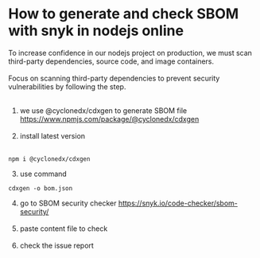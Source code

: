 # How to generate and check SBOM with snyk in nodejs online

To increase confidence in our nodejs project on production, we must scan third-party dependencies, source code, and image containers.
<br/><br/>
Focus on scanning third-party dependencies to prevent security vulnerabilities by following the step.
<br/><br/>
1. we use @cyclonedx/cdxgen to generate SBOM file https://www.npmjs.com/package/@cyclonedx/cdxgen
<br/><br/>
2. install latest version
<br/><br/>
```
npm i @cyclonedx/cdxgen
```

3. use command
```
cdxgen -o bom.json
```

4. go to SBOM security checker https://snyk.io/code-checker/sbom-security/
<br/><br/>
5. paste content file to check
<br/><br/>
6. check the issue report
